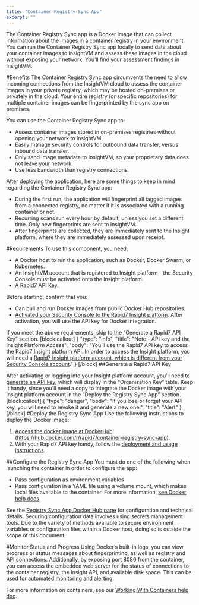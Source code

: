 ```yaml
---
title: "Container Registry Sync App"
excerpt: ""
---
```

The Container Registry Sync app is a Docker image that can collect information about the images in a container registry in your environment. You can run the Container Registry Sync app locally to send data about your container images to InsightVM and assess these images in the cloud without exposing your network. You’ll find your assessment findings in InsightVM.  

#Benefits
The Container Registry Sync app circumvents the need to allow incoming connections from the InsightVM cloud to assess the container images in your private registry, which may be hosted on-premises or privately in the cloud. Your entire registry (or specific repositories) for multiple container images can be fingerprinted by the sync app on premises. 

You can use the Container Registry Sync app to: 
* Assess container images stored in on-premises registries without opening your network to InsightVM.
* Easily manage security controls for outbound data transfer, versus inbound data transfer.
* Only send image metadata to InsightVM, so your proprietary data does not leave your network.
* Use less bandwidth than registry connections. 

After deploying the application, here are some things to keep in mind regarding the Container Registry Sync app: 

* During the first run, the application will fingerprint all tagged images from a connected registry, no matter if it is associated with a running container or not.
* Recurring scans run every hour by default, unless you set a different time. Only new fingerprints are sent to InsightVM. 
* After fingerprints are collected, they are immediately sent to the Insight platform, where they are immediately assessed upon receipt. 

#Requirements
To use this component, you need:  
* A Docker host to run the application, such as Docker, Docker Swarm, or Kubernetes.
* An InsightVM account that is registered to Insight platform - the Security Console must be activated onto the Insight platform.
* A Rapid7 API Key.

Before starting, confirm that you: 
* Can pull and run Docker images from public Docker Hub repositories.
* [Activated your Security Console to the Rapid7 Insight platform](doc:activating-your-console-on-the-insight-platform). After activation, you will use the API key for Docker integration. 

If you meet the above requirements, skip to the “Generate a Rapid7 API Key” section.
[block:callout]
{
  "type": "info",
  "title": "Note - API key and the Insight Platform Access",
  "body": "You’ll use the Rapid7 API key to access the Rapid7 Insight platform API. In order to access the Insight platform, you will need a [Rapid7 Insight platform account, which is different from your Security Console account](doc:activating-your-console-on-the-insight-platform#section-understand-different-user-identifications)."
}
[/block]
##Generate a Rapid7 API Key

After activating or logging into your Insight platform account, you’ll need to [generate an API key](https://insight.help.rapid7.com/docs/managing-platform-api-keys#section-generating-an-organization-key), which will display in the “Organization Key” table. Keep it handy, since you’ll need a copy to integrate the Docker image with your Insight platform account in the “Deploy the Registry Sync App” section.
[block:callout]
{
  "type": "danger",
  "body": "If you lose or forget your API key, you will need to revoke it and generate a new one.",
  "title": "Alert"
}
[/block]
#Deploy the Registry Sync App
Use the following instructions to deploy the Docker image: 

1. [Access the docker image at DockerHub](https://hub.docker.com/r/rapid7/container-registry-sync-app) (https://hub.docker.com/r/rapid7/container-registry-sync-app).
2. With your Rapid7 API key handy, follow the [deployment and usage instructions](https://hub.docker.com/r/rapid7/container-registry-sync-app).   

##Configure the Registry Sync App
You must do one of the following when launching the container in order to configure the app: 
* Pass configuration as environment variables
* Pass configuration in a YAML file using a volume mount, which makes local files available to the container. For more information, [see Docker help docs](https://docs.docker.com/engine/reference/commandline/run/#mount-volume--v---read-only).  


See the [Registry Sync App Docker Hub page](https://hub.docker.com/r/rapid7/container-registry-sync-app) for configuration and technical details. Securing configuration data involves using secrets management tools. Due to the variety of methods available to secure environment variables or configuration files within a Docker host, doing so is outside the scope of this document.

#Monitor Status and Progress
Using Docker’s built-in logs, you can view progress or status messages about fingerprinting, as well as registry and API connections. Additionally, by exposing port 8080 from the container, you can access the embedded web server for the status of connections to the container registry, the Insight API, and available disk space. This can be used for automated monitoring and alerting.

For more information on containers, see our [Working With Containers help doc](doc:working-with-containers).